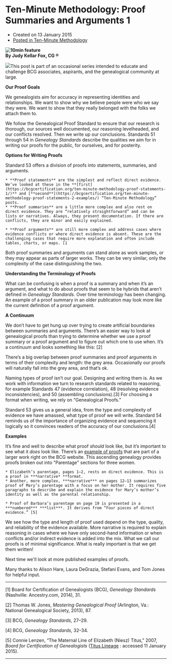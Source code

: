 #  Ten-Minute Methodology: Proof Summaries and Arguments 1 

  * Created on 13 January 2015
  * [Posted in Ten-Minute Methodology](https://bcgcertification.org/springboard/ten-minute-methodology)

**![10min feature](https://bcgcertification.org/images/springboard/10min-feature.jpg)  
By Judy Kellar Fox, CG ®**  
  
![](https://bcgcertification.org/images/springboard/IMG_2457.jpg)This post is part of an occasional series intended to educate and challenge BCG associates, aspirants, and the genealogical community at large.

  
**Our Proof Goals**  
  
We genealogists aim for accuracy in representing identities and relationships. We want to show why we believe people were who we say they were. We want to show that they really belonged with the folks we attach them to.  
  
We follow the Genealogical Proof Standard to ensure that our research is thorough, our sources well documented, our reasoning levelheaded, and our conflicts resolved. Then we write up our conclusions. Standards 51 through 54 in *Genealogy Standards* describe the qualities we aim for in writing our proofs for the public, for ourselves, and for posterity.  
  
**Options for Writing Proofs**  
  
Standard 53 offers a division of proofs into statements, summaries, and arguments.

    * **Proof statements** are the simplest and reflect direct evidence. We’ve looked at these in the **[first](https://bcgcertification.org/ten-minute-methodology-proof-statements-1/)** and [**second**](https://bcgcertification.org/ten-minute-methodology-proof-statements-2-examples/) “Ten-Minute Methodology” posts.
    * **Proof summaries** are a little more complex and also rest on direct evidence. They are “relatively straightforward” and can be lists or narratives. Always, they present documentation. If there are conflicts, they are minor and easily explained.

    * **Proof arguments** are still more complex and address cases where evidence conflicts or where direct evidence is absent. These are the challenging cases that require more explanation and often include tables, charts, or maps. [1

Both proof summaries and arguments can stand alone as work samples, or they may appear as parts of larger works. They can be very similar, only the complexity of the case distinguishing the two.  
  
**Understanding the Terminology of Proofs**  
  
What can be confusing is when a proof is a summary and when it’s an argument, and what to do about proofs that seem to be hybrids that aren’t defined in *Genealogy Standards*. Over time terminology has been changing. An example of a proof summary in an older publication may look more like the current definition of a proof argument.  
  
**A Continuum**  
  
We don’t have to get hung up over trying to create artificial boundaries between summaries and arguments. There’s an easier way to look at genealogical proofs than trying to determine whether we use a proof summary or a proof argument and to figure out which one to use when. It’s a continuum and looks something like this: [2]

  
There’s a big overlap between proof summaries and proof arguments in terms of their complexity and length: the grey area. Occasionally our proofs will naturally fall into the grey area, and that’s ok.  
  
Naming types of proof isn’t our goal. Designing and writing them is. As we work with information we turn to research standards related to reasoning, for example Standards 47 (evidence correlation), 48 (resolving evidence inconsistencies), and 50 (assembling conclusions).[3] For choosing a format when writing, we rely on “Genealogical Proofs.”  
  
Standard 53 gives us a general idea, from the type and complexity of evidence we have amassed, what type of proof we will write. Standard 54 reminds us of the importance of organizing evidence and sequencing it logically so it convinces readers of the accuracy of our conclusions.[4]  
  
**Examples**  
  
It’s fine and well to describe what proof *should* look like, but it’s important to see what it *does* look like. There’s an [example of proofs](http://bcgcertification.orgimages/springboard/Lenzen-TitusLineage2007.pdf) that are part of a larger work right on the BCG website. This ascending genealogy provides proofs broken out into "Parentage" sections for three women.

    * Elizabeth’s parentage, pages 1–2, rests on direct evidence. This is a proof in ***narrative* **format.
    * Another, more complex, ***narrative*** on pages 12–13 summarizes proof of Mary’s parentage with a focus on her mother. It requires five paragraphs to describe and explain the evidence for Mary’s mother’s identity as well as the parental relationship.

    * Proof of Barbara’s parentage on page 19 is presented in a ***numbered*** ***list***. It derives from “Four pieces of direct evidence.” [5]

  
We see how the type and length of proof used depend on the type, quality, and reliability of the evidence available. More narrative is required to explain reasoning in cases where we have only second-hand information or when conflicts and/or indirect evidence is added into the mix. What we call our proofs is of minimal significance. What is really important is that we get them written!  
  
Next time we'll look at more published examples of proofs.  
  
Many thanks to Alison Hare, Laura DeGrazia, Stefani Evans, and Tom Jones for helpful input.  
  

* * *

[1] Board for Certification of Genealogists (BCG),  *Genealogy Standards* (Nashville: Ancestry.com, 2014), 31.

[2] Thomas W. Jones, *Mastering Genealogical Proof* (Arlington, Va.: National Genealogical Society, 2013), 87.

[3] BCG,  *Genealogy Standards,* 27–29.

[4] BCG, *Genealogy Standards,* 32–34.

[5] Connie Lenzen, “The Maternal Line of Elizabeth (Niesz) Titus,” 2007, *Board for Certification of Genealogists* ([Titus Lineage](https://bcgcertification.org/images/files/samples/Lenzen-TitusLineage2007.pdf) : accessed 11 January 2015).

* * *
